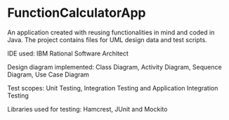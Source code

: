 # FunctionCalculatorApp
An application created with reusing functionalities in mind and coded in Java. The project contains files for UML design data and test scripts.

IDE used: IBM Rational Software Architect

Design diagram implemented: Class Diagram, Activity Diagram, Sequence Diagram, Use Case Diagram

Test scopes: Unit Testing, Integration Testing and Application Integration Testing

Libraries used for testing: Hamcrest, JUnit and Mockito
